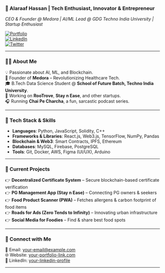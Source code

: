 ### **🚀 Alaraaf Hassan | Tech Enthusiast, Innovator & Entrepreneur**  
*CEO & Founder @ Medora | AI/ML Lead @ GDG Techno India University | Startup Enthusiast*  

[![Portfolio](https://img.shields.io/badge/Portfolio-Visit-blue?style=flat-square&logo=google-chrome)](alaraaf.online)  
[![LinkedIn](https://img.shields.io/badge/LinkedIn-Connect-blue?style=flat-square&logo=linkedin)](www.linkedin.com/in/alaraafhassan)  
[![Twitter](https://img.shields.io/badge/Twitter-Follow-blue?style=flat-square&logo=twitter)]((https://x.com/AlaraafHassan00))  

---  

### **👨‍💻 About Me**  
💡 Passionate about AI, ML, and Blockchain.  
🚀 Founder of **Medora** – Revolutionizing Healthcare Tech.  
🎓 B.Tech Data Science Student @ **School of Future Batch, Techno India University**.  
🎈 Working on **RooTrove**, **Stay n Ease**, and other startups.  
🎧 Running **Chai Pe Charcha**, a fun, sarcastic podcast series.  

---  

### **🔧 Tech Stack & Skills**  
- **Languages**: Python, JavaScript, Solidity, C++  
- **Frameworks & Libraries**: React.js, Web3.js, TensorFlow, NumPy, Pandas  
- **Blockchain & Web3**: Smart Contracts, IPFS, Ethereum  
- **Databases**: MySQL, Firebase, PostgreSQL  
- **Tools**: Git, Docker, AWS, Figma (UI/UX), Arduino  

---  

### **📌 Current Projects**  
👉 **Decentralized Certificate System** – Secure blockchain-based certificate verification  
👉 **PG Management App (Stay n Ease)** – Connecting PG owners & seekers  
👉 **Food Product Scanner (PWA)** – Fetches allergens & carbon footprint of food items  
👉 **Roads for Ads (Zero Tends to Infinity)** – Innovating urban infrastructure  
👉 **Social Media for Foodies** – Find & share best food spots  

---  

### **📧 Connect with Me**  
💌 Email: [your-email@example.com](mailto:alaraafhassan@gmail.com)  
🌐 Website: [your-portfolio-link.com](alaraaf.online)  
💼 LinkedIn: [your-linkedin-profile](www.linkedin.com/in/alaraafhassan)  

---

